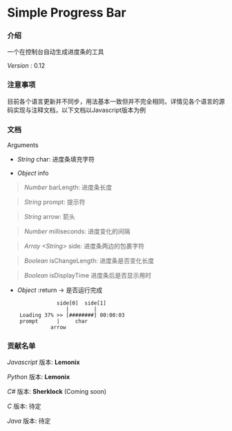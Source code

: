 # Simple Progress Bar

### 介绍
一个在控制台自动生成进度条的工具

 *Version* : 0.12


### 注意事项
目前各个语言更新并不同步，用法基本一致但并不完全相同，详情见各个语言的源码实现与注释文档，以下文档以Javascript版本为例


### 文档

Arguments

- *String* 				 char: 进度条填充字符

- *Object* 				 info

> *Number* 				 barLength: 进度条长度

> *String* 				 prompt: 提示符

> *String* 				 arrow: 箭头

> *Number* 				 milliseconds: 进度变化的间隔

> *Array &lt;String&gt;* side: 进度条两边的包裹字符

> *Boolean* 			 isChangeLength: 进度条是否变化长度

> *Boolean* 			 isDisplayTime 进度条后是否显示用时

- *Object* 			 :return -> 是否运行完成

```
                side[0]  side[1]
                   |        |
    Loading 37% >> [########] 00:00:03
    prompt      |     char
              arrow
```


### 贡献名单
*Javascript* 版本:  **Lemonix**

*Python* 版本:  **Lemonix** 

*C#* 版本: **Sherklock** (Coming soon)

*C* 版本: 待定

*Java* 版本: 待定
